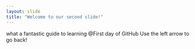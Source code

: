 ```yaml
---
layout: slide
title: "Welcome to our second slide!"
---
```

what a fantastic guide to learning @First day of GitHub
Use the left arrow to go back!

